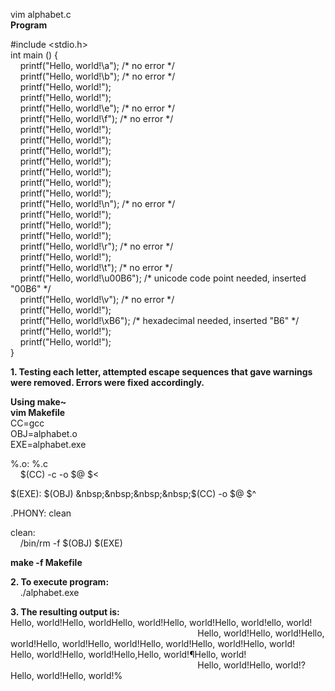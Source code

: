 vim alphabet.c  
**Program**  

#include <stdio.h>  
int main () {  
&nbsp;&nbsp;&nbsp;&nbsp;printf("Hello, world!\a"); /\* no error \*/  
&nbsp;&nbsp;&nbsp;&nbsp;printf("Hello, world!\b"); /\* no error \*/  
&nbsp;&nbsp;&nbsp;&nbsp;printf("Hello, world!");  
&nbsp;&nbsp;&nbsp;&nbsp;printf("Hello, world!");  
&nbsp;&nbsp;&nbsp;&nbsp;printf("Hello, world!\e"); /\* no error \*/  
&nbsp;&nbsp;&nbsp;&nbsp;printf("Hello, world!\f"); /\* no error \*/  
&nbsp;&nbsp;&nbsp;&nbsp;printf("Hello, world!");  
&nbsp;&nbsp;&nbsp;&nbsp;printf("Hello, world!");  
&nbsp;&nbsp;&nbsp;&nbsp;printf("Hello, world!");  
&nbsp;&nbsp;&nbsp;&nbsp;printf("Hello, world!");  
&nbsp;&nbsp;&nbsp;&nbsp;printf("Hello, world!");  
&nbsp;&nbsp;&nbsp;&nbsp;printf("Hello, world!");  
&nbsp;&nbsp;&nbsp;&nbsp;printf("Hello, world!");  
&nbsp;&nbsp;&nbsp;&nbsp;printf("Hello, world!\n"); /\* no error \*/  
&nbsp;&nbsp;&nbsp;&nbsp;printf("Hello, world!");  
&nbsp;&nbsp;&nbsp;&nbsp;printf("Hello, world!");  
&nbsp;&nbsp;&nbsp;&nbsp;printf("Hello, world!");  
&nbsp;&nbsp;&nbsp;&nbsp;printf("Hello, world!\r"); /\* no error \*/  
&nbsp;&nbsp;&nbsp;&nbsp;printf("Hello, world!");  
&nbsp;&nbsp;&nbsp;&nbsp;printf("Hello, world!\t"); /\* no error \*/  
&nbsp;&nbsp;&nbsp;&nbsp;printf("Hello, world!\u00B6"); /\* unicode code point needed, inserted "00B6" \*/  
&nbsp;&nbsp;&nbsp;&nbsp;printf("Hello, world!\v"); /\* no error \*/  
&nbsp;&nbsp;&nbsp;&nbsp;printf("Hello, world!");  
&nbsp;&nbsp;&nbsp;&nbsp;printf("Hello, world!\xB6"); /\* hexadecimal needed, inserted "B6" \*/  
&nbsp;&nbsp;&nbsp;&nbsp;printf("Hello, world!");  
&nbsp;&nbsp;&nbsp;&nbsp;printf("Hello, world!");  
}  

**1. Testing each letter, attempted escape sequences that gave warnings were removed. Errors were fixed accordingly.**   

**Using make~**  
**vim Makefile**  
CC=gcc  
OBJ=alphabet.o  
EXE=alphabet.exe  

%.o: %.c   
&nbsp;&nbsp;&nbsp;&nbsp;$(CC) -c -o $@ $<  

$(EXE): $(OBJ)  
&nbsp;&nbsp;&nbsp;&nbsp;$(CC) -o $@ $^  

.PHONY: clean  

clean:  
&nbsp;&nbsp;&nbsp;&nbsp;/bin/rm -f $(OBJ) $(EXE)  

**make -f Makefile**

**2. To execute program:**  
&nbsp;&nbsp;&nbsp;&nbsp;./alphabet.exe  

**3. The resulting output is:**  
Hello, world!Hello, worldHello, world!Hello, world!Hello, world!ello, world!  
&nbsp;&nbsp;&nbsp;&nbsp;&nbsp;&nbsp;&nbsp;&nbsp;&nbsp;&nbsp;&nbsp;&nbsp;&nbsp;&nbsp;&nbsp;&nbsp;&nbsp;&nbsp;&nbsp;&nbsp;&nbsp;&nbsp;&nbsp;&nbsp;&nbsp;&nbsp;&nbsp;&nbsp;&nbsp;&nbsp;&nbsp;&nbsp;&nbsp;&nbsp;&nbsp;&nbsp;&nbsp;&nbsp;&nbsp;&nbsp;&nbsp;&nbsp;&nbsp;&nbsp;&nbsp;&nbsp;&nbsp;&nbsp;&nbsp;&nbsp;&nbsp;&nbsp;&nbsp;&nbsp;&nbsp;&nbsp;&nbsp;&nbsp;&nbsp;&nbsp;&nbsp;&nbsp;&nbsp;&nbsp;&nbsp;&nbsp;&nbsp;&nbsp;&nbsp;&nbsp;&nbsp;&nbsp;&nbsp;&nbsp;&nbsp;&nbsp;Hello, world!Hello, world!Hello, world!Hello, world!Hello, world!Hello, world!Hello, world!Hello, world!  
Hello, world!Hello, world!Hello,Hello, world!¶Hello, world!  
&nbsp;&nbsp;&nbsp;&nbsp;&nbsp;&nbsp;&nbsp;&nbsp;&nbsp;&nbsp;&nbsp;&nbsp;&nbsp;&nbsp;&nbsp;&nbsp;&nbsp;&nbsp;&nbsp;&nbsp;&nbsp;&nbsp;&nbsp;&nbsp;&nbsp;&nbsp;&nbsp;&nbsp;&nbsp;&nbsp;&nbsp;&nbsp;&nbsp;&nbsp;&nbsp;&nbsp;&nbsp;&nbsp;&nbsp;&nbsp;&nbsp;&nbsp;&nbsp;&nbsp;&nbsp;&nbsp;&nbsp;&nbsp;&nbsp;&nbsp;&nbsp;&nbsp;&nbsp;&nbsp;&nbsp;&nbsp;&nbsp;&nbsp;&nbsp;&nbsp;&nbsp;&nbsp;&nbsp;&nbsp;&nbsp;&nbsp;&nbsp;&nbsp;&nbsp;&nbsp;&nbsp;&nbsp;&nbsp;&nbsp;&nbsp;&nbsp;Hello, world!Hello, world!?Hello, world!Hello, world!%
